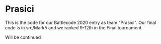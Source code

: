 # Prasici

This is the code for our Battlecode 2020 entry as team "Prasici". Our final code is in src/Mark5 and we ranked 9-12th in the Final tournament. 

Will be continued
